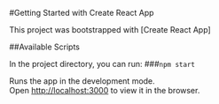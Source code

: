 #Getting Started with Create React App

This project was bootstrapped with [Create React App]

##Available Scripts

In the project directory, you can run:
###`npm start`

Runs the app in the development mode.\
Open [http://localhost:3000](http://localhost:3000) to view it in the browser.